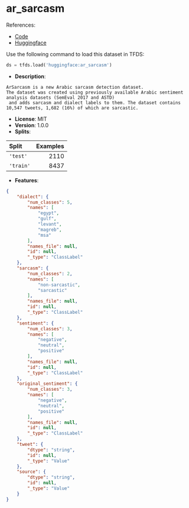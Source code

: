 # ar_sarcasm

References:

*   [Code](https://github.com/huggingface/datasets/blob/master/datasets/ar_sarcasm)
*   [Huggingface](https://huggingface.co/datasets/ar_sarcasm)



Use the following command to load this dataset in TFDS:

```python
ds = tfds.load('huggingface:ar_sarcasm')
```

*   **Description**:

```
ArSarcasm is a new Arabic sarcasm detection dataset.
The dataset was created using previously available Arabic sentiment analysis datasets (SemEval 2017 and ASTD)
 and adds sarcasm and dialect labels to them. The dataset contains 10,547 tweets, 1,682 (16%) of which are sarcastic.
```

*   **License**: MIT
*   **Version**: 1.0.0
*   **Splits**:

Split  | Examples
:----- | -------:
`'test'` | 2110
`'train'` | 8437

*   **Features**:

```json
{
    "dialect": {
        "num_classes": 5,
        "names": [
            "egypt",
            "gulf",
            "levant",
            "magreb",
            "msa"
        ],
        "names_file": null,
        "id": null,
        "_type": "ClassLabel"
    },
    "sarcasm": {
        "num_classes": 2,
        "names": [
            "non-sarcastic",
            "sarcastic"
        ],
        "names_file": null,
        "id": null,
        "_type": "ClassLabel"
    },
    "sentiment": {
        "num_classes": 3,
        "names": [
            "negative",
            "neutral",
            "positive"
        ],
        "names_file": null,
        "id": null,
        "_type": "ClassLabel"
    },
    "original_sentiment": {
        "num_classes": 3,
        "names": [
            "negative",
            "neutral",
            "positive"
        ],
        "names_file": null,
        "id": null,
        "_type": "ClassLabel"
    },
    "tweet": {
        "dtype": "string",
        "id": null,
        "_type": "Value"
    },
    "source": {
        "dtype": "string",
        "id": null,
        "_type": "Value"
    }
}
```


